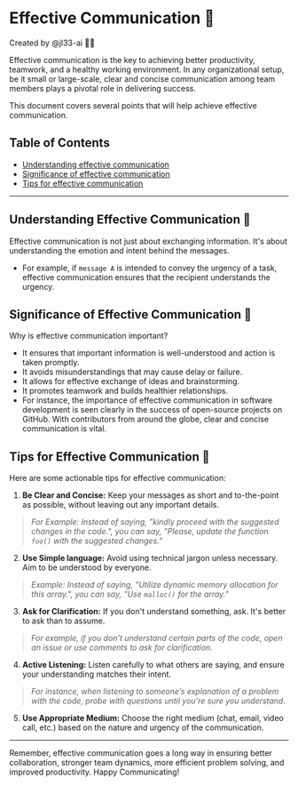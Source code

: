 # Effective Communication 📢
Created by @jl33-ai 👦🏻

Effective communication is the key to achieving better productivity, teamwork, and a healthy working environment. In any organizational setup, be it small or large-scale, clear and concise communication among team members plays a pivotal role in delivering success.

This document covers several points that will help achieve effective communication.

## Table of Contents
- [Understanding effective communication](#understanding-effective-communication-💭)
- [Significance of effective communication](#significance-of-effective-communication-🎯)
- [Tips for effective communication](#tips-for-effective-communication-🏹)

---

## Understanding Effective Communication 💭 

Effective communication is not just about exchanging information. It's about understanding the emotion and intent behind the messages.
- For example, if `message A` is intended to convey the urgency of a task, effective communication ensures that the recipient understands the urgency.

## Significance of Effective Communication 🎯

Why is effective communication important? 
- It ensures that important information is well-understood and action is taken promptly.
- It avoids misunderstandings that may cause delay or failure.
- It allows for effective exchange of ideas and brainstorming.
- It promotes teamwork and builds healthier relationships.
- For instance, the importance of effective communication in software development is seen clearly in the success of open-source projects on GitHub. With contributors from around the globe, clear and concise communication is vital.

## Tips for Effective Communication 🏹

Here are some actionable tips for effective communication:
1. __Be Clear and Concise:__ Keep your messages as short and to-the-point as possible, without leaving out any important details.
  > _For Example: Instead of saying, "kindly proceed with the suggested changes in the code.", you can say, "Please, update the function `foo()` with the suggested changes."_ 

2. __Use Simple language:__ Avoid using technical jargon unless necessary. Aim to be understood by everyone.
  > _Example: Instead of saying, "Utilize dynamic memory allocation for this array.", you can say, "Use `malloc()` for the array."_
  
3. __Ask for Clarification:__ If you don't understand something, ask. It's better to ask than to assume.
  > _For example, if you don't understand certain parts of the code, open an issue or use comments to ask for clarification._
  
4. __Active Listening:__ Listen carefully to what others are saying, and ensure your understanding matches their intent.
  > _For instance, when listening to someone’s explanation of a problem with the code, probe with questions until you’re sure you understand._

5. __Use Appropriate Medium:__ Choose the right medium (chat, email, video call, etc.) based on the nature and urgency of the communication.

---

Remember, effective communication goes a long way in ensuring better collaboration, stronger team dynamics, more efficient problem solving, and improved productivity. Happy Communicating!
